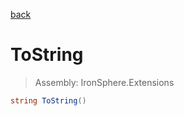 ﻿

[back](/IronSphere.Extensions/types/LinqExtensions)

# ToString

> Assembly: IronSphere.Extensions

```csharp
string ToString()
```



 